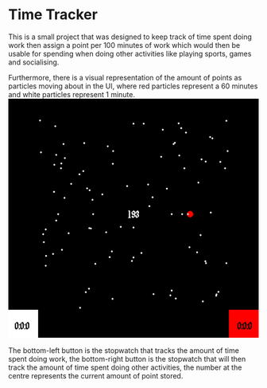 # Time Tracker

This is a small project that was designed to keep track of time spent doing work then assign a point per 
100 minutes of work which would then be usable for spending when doing other activities like playing sports, games and socialising.

Furthermore, there is a visual representation of the amount of points as particles moving about in the UI,
where red particles represent a 60 minutes and white particles represent 1 minute.
![](https://github.com/Arcane34/Time-Tracker-program/blob/main/preview.gif)

The bottom-left button is the stopwatch that tracks the amount of time spent doing work,
the bottom-right button is the stopwatch that will then track the amount of time spent doing other activities,
the number at the centre represents the current amount of point stored.
